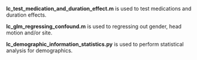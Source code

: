 <font >**lc_test_medication_and_duration_effect.m**</font> is used to test medications and duration effects.

<font >**lc_glm_regressing_confound.m**</font> is used to regressing out gender, head motion and/or site.

<font> **lc_demographic_information_statistics.py**</font> is used to perform statistical analysis for demographics.